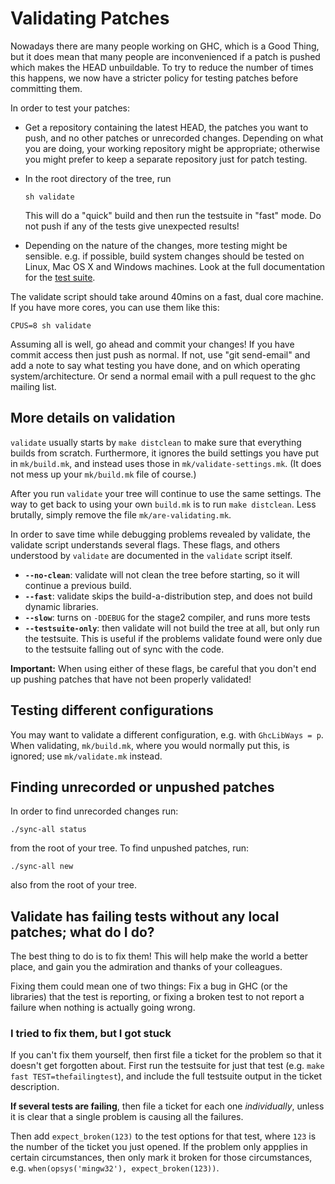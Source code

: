 # Validating Patches



Nowadays there are many people working on GHC, which is a Good Thing, but it does mean that many people are inconvenienced if a patch is pushed which makes the HEAD unbuildable. To try to reduce the number of times this happens, we now have a stricter policy for testing patches before committing them.



In order to test your patches:


- Get a repository containing the latest HEAD, the patches you want to push, and no other patches or unrecorded changes. Depending on what you are doing, your working repository might be appropriate; otherwise you might prefer to keep a separate repository just for patch testing.

- In the root directory of the tree, run

  ```wiki
  sh validate
  ```

  This will do a "quick" build and then run the testsuite in "fast" mode. Do not push if any of the tests give unexpected results!

- Depending on the nature of the changes, more testing might be sensible. e.g. if possible, build system changes should be tested on Linux, Mac OS X and Windows machines.  Look at the full documentation for the [test suite](building/running-tests).


The validate script should take around 40mins on a fast, dual core machine.  If you have more cores, you can use them like this:


```wiki
CPUS=8 sh validate
```


Assuming all is well, go ahead and commit your changes! If you have commit access then just push as normal. If not, use "git send-email" and add a note to say what testing you have done, and on which operating system/architecture. Or send a normal email with a pull request to the ghc mailing list.


## More details on validation



`validate` usually starts by `make distclean` to make sure that everything builds from scratch.  Furthermore, it ignores the build settings you have put in `mk/build.mk`, and instead uses those in `mk/validate-settings.mk`.  (It does not mess up your `mk/build.mk` file of course.)



After you run `validate` your tree will continue to use the same settings. The way to get back to using your own `build.mk` is to run `make distclean`.  Less brutally, simply remove the file `mk/are-validating.mk`.



In order to save time while debugging problems revealed by validate, the validate script understands several flags. These flags, and others understood by `validate` are documented in the `validate` script itself.


- **`--no-clean`**:  validate will not clean the tree before starting, so it will continue a previous build. 
- **`--fast`**:  validate skips the build-a-distribution step, and does not build dynamic libraries. 
- **`--slow`**: turns on `-DDEBUG` for the stage2 compiler, and runs more tests
- **`--testsuite-only`**: then validate will not build the tree at all, but only run the testsuite. This is useful if the problems validate found were only due to the testsuite falling out of sync with the code. 


**Important:** When using either of these flags, be careful that you don't end up pushing patches that have not been properly validated!


## Testing different configurations



You may want to validate a different configuration, e.g. with `GhcLibWays = p`. When validating, `mk/build.mk`, where you would normally put this, is ignored; use `mk/validate.mk` instead.


## Finding unrecorded or unpushed patches



In order to find unrecorded changes run:


```wiki
./sync-all status
```


from the root of your tree. To find unpushed patches, run:


```wiki
./sync-all new
```


also from the root of your tree.


## Validate has failing tests without any local patches; what do I do?



The best thing to do is to fix them! This will help make the world a better place, and gain you the admiration and thanks of your colleagues.



Fixing them could mean one of two things: Fix a bug in GHC (or the libraries) that the test is reporting, or fixing a broken test to not report a failure when nothing is actually going wrong.


### I tried to fix them, but I got stuck



If you can't fix them yourself, then first file a ticket for the problem so that it doesn't get forgotten about. First run the testsuite for just that test (e.g. `make fast TEST=thefailingtest`), and include the full testsuite output in the ticket description.



**If several tests are failing**, then file a ticket for each one *individually*, unless it is clear that a single problem is causing all the failures.



Then add `expect_broken(123)` to the test options for that test, where `123` is the number of the ticket you just opened. If the problem only appplies in certain circumstances, then only mark it broken for those circumstances, e.g. `when(opsys('mingw32'), expect_broken(123))`.


